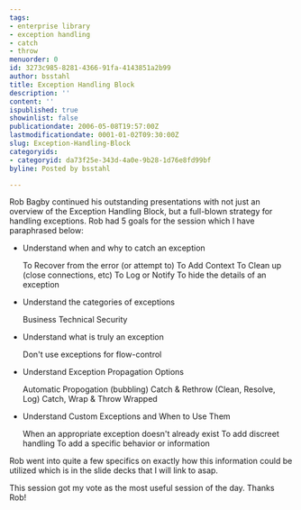 ```yaml
---
tags:
- enterprise library
- exception handling
- catch
- throw
menuorder: 0
id: 3273c985-8281-4366-91fa-4143851a2b99
author: bsstahl
title: Exception Handling Block
description: ''
content: ''
ispublished: true
showinlist: false
publicationdate: 2006-05-08T19:57:00Z
lastmodificationdate: 0001-01-02T09:30:00Z
slug: Exception-Handling-Block
categoryids:
- categoryid: da73f25e-343d-4a0e-9b28-1d76e8fd99bf
byline: Posted by bsstahl

---
```

Rob Bagby continued his outstanding presentations with not just an overview of the Exception Handling Block, but a full-blown strategy for handling exceptions. Rob had 5 goals for the session which I have paraphrased below:

* Understand when and why to catch an exception

    To Recover from the error (or attempt to)
    To Add Context
    To Clean up (close connections, etc)
    To Log or Notify
    To hide the details of an exception

* Understand the categories of exceptions

    Business
    Technical
    Security

* Understand what is truly an exception

    Don't use exceptions for flow-control

* Understand Exception Propagation Options

    Automatic Propogation (bubbling)
    Catch & Rethrow (Clean, Resolve, Log)
    Catch, Wrap & Throw Wrapped

* Understand Custom Exceptions and When to Use Them

    When an appropriate exception doesn't already exist
    To add discreet handling
    To add a specific behavior or information 

Rob went into quite a few specifics on exactly how this information could be utilized which is in the slide decks that I will link to asap.

This session got my vote as the most useful session of the day. Thanks Rob!